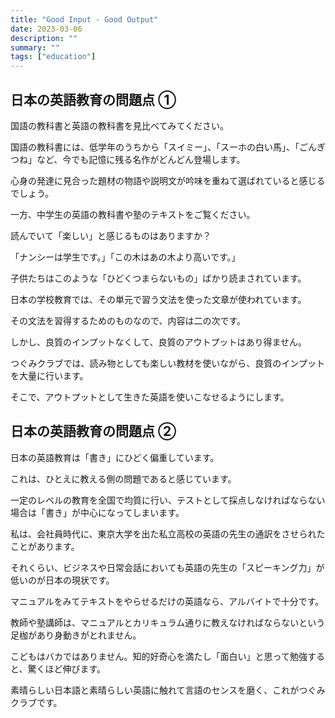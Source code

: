 ```yaml
---
title: "Good Input - Good Output"
date: 2023-03-06
description: ""
summary: ""
tags: ["education"]
---
```



## 日本の英語教育の問題点 ①

国語の教科書と英語の教科書を見比べてみてください。

国語の教科書には、低学年のうちから「スイミー」、「スーホの白い馬」、「ごんぎつね」など、今でも記憶に残る名作がどんどん登場します。

心身の発達に見合った題材の物語や説明文が吟味を重ねて選ばれていると感じるでしょう。

一方、中学生の英語の教科書や塾のテキストをご覧ください。

読んでいて「楽しい」と感じるものはありますか？

「ナンシーは学生です。」「この木はあの木より高いです。」

子供たちはこのような「ひどくつまらないもの」ばかり読まされています。

日本の学校教育では、その単元で習う文法を使った文章が使われています。

その文法を習得するためのものなので、内容は二の次です。

しかし、良質のインプットなくして、良質のアウトプットはあり得ません。

つぐみクラブでは、読み物としても楽しい教材を使いながら、良質のインプットを大量に行います。

そこで、アウトプットとして生きた英語を使いこなせるようにします。


## 日本の英語教育の問題点 ②

日本の英語教育は「書き」にひどく偏重しています。

これは、ひとえに教える側の問題であると感じています。

一定のレベルの教育を全国で均質に行い、テストとして採点しなければならない場合は「書き」が中心になってしまいます。

私は、会社員時代に、東京大学を出た私立高校の英語の先生の通訳をさせられたことがあります。

それくらい、ビジネスや日常会話においても英語の先生の「スピーキング力」が低いのが日本の現状です。

マニュアルをみてテキストをやらせるだけの英語なら、アルバイトで十分です。

教師や塾講師は、マニュアルとカリキュラム通りに教えなければならないという足枷があり身動きがとれません。

こどもはバカではありません。知的好奇心を満たし「面白い」と思って勉強すると、驚くほど伸びます。

素晴らしい日本語と素晴らしい英語に触れて言語のセンスを磨く、これがつぐみクラブです。
